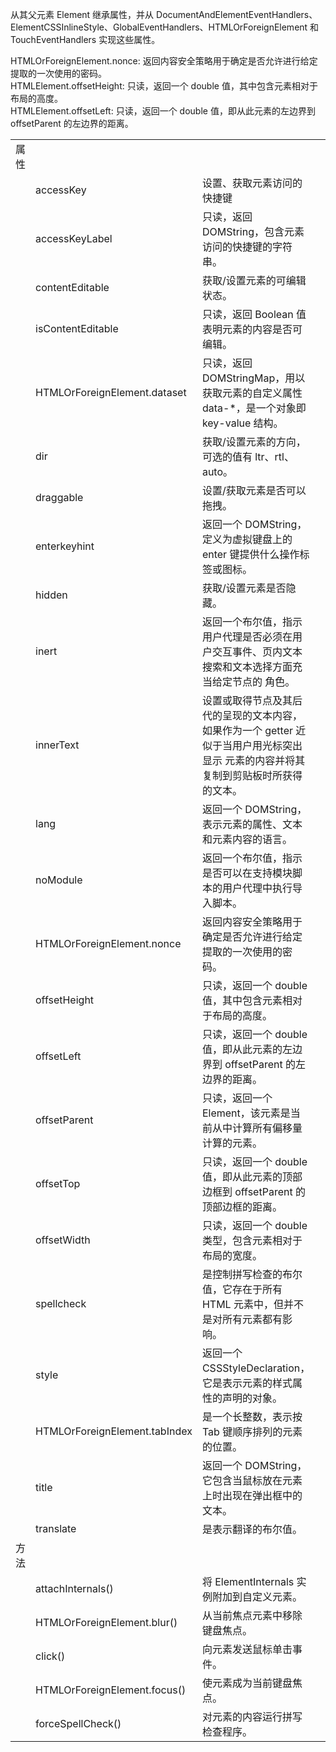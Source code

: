 从其父元素 Element 继承属性，并从 DocumentAndElementEventHandlers、ElementCSSInlineStyle、GlobalEventHandlers、HTMLOrForeignElement 和 TouchEventHandlers 实现这些属性。

HTMLOrForeignElement.nonce: 返回内容安全策略用于确定是否允许进行给定提取的一次使用的密码。  
HTMLElement.offsetHeight: 只读，返回一个 double 值，其中包含元素相对于布局的高度。  
HTMLElement.offsetLeft: 只读，返回一个 double 值，即从此元素的左边界到 offsetParent 的左边界的距离。

|      |                               |                                                                                                                                     |     |     |
| ---- | ----------------------------- | ----------------------------------------------------------------------------------------------------------------------------------- | --- | --- |
| 属性 |                               |                                                                                                                                     |     |     |
|      | accessKey                     | 设置、获取元素访问的快捷键                                                                                                          |     |     |
|      | accessKeyLabel                | 只读，返回 DOMString，包含元素访问的快捷键的字符串。                                                                                |     |     |
|      | contentEditable               | 获取/设置元素的可编辑状态。                                                                                                         |     |     |
|      | isContentEditable             | 只读，返回 Boolean 值表明元素的内容是否可编辑。                                                                                     |     |     |
|      | HTMLOrForeignElement.dataset  | 只读，返回 DOMStringMap，用以获取元素的自定义属性 data-\*，是一个对象即 key-value 结构。                                            |     |     |
|      | dir                           | 获取/设置元素的方向，可选的值有 ltr、rtl、auto。                                                                                    |     |     |
|      | draggable                     | 设置/获取元素是否可以拖拽。                                                                                                         |     |     |
|      | enterkeyhint                  | 返回一个 DOMString，定义为虚拟键盘上的 enter 键提供什么操作标签或图标。                                                             |     |     |
|      | hidden                        | 获取/设置元素是否隐藏。                                                                                                             |     |     |
|      | inert                         | 返回一个布尔值，指示用户代理是否必须在用户交互事件、页内文本搜索和文本选择方面充当给定节点的 角色。                                 |     |     |
|      | innerText                     | 设置或取得节点及其后代的呈现的文本内容，如果作为一个 getter 近似于当用户用光标突出显示 元素的内容并将其复制到剪贴板时所获得的文本。 |     |     |
|      | lang                          | 返回一个 DOMString，表示元素的属性、文本和元素内容的语言。                                                                          |     |     |
|      | noModule                      | 返回一个布尔值，指示是否可以在支持模块脚本的用户代理中执行导入脚本。                                                                |     |     |
|      | HTMLOrForeignElement.nonce    | 返回内容安全策略用于确定是否允许进行给定提取的一次使用的密码。                                                                      |     |     |
|      | offsetHeight                  | 只读，返回一个 double 值，其中包含元素相对于布局的高度。                                                                            |     |     |
|      | offsetLeft                    | 只读，返回一个 double 值，即从此元素的左边界到 offsetParent 的左边界的距离。                                                        |     |     |
|      | offsetParent                  | 只读，返回一个 Element，该元素是当前从中计算所有偏移量计算的元素。                                                                  |     |     |
|      | offsetTop                     | 只读，返回一个 double 值，即从此元素的顶部边框到 offsetParent 的顶部边框的距离。                                                    |     |     |
|      | offsetWidth                   | 只读，返回一个 double 类型，包含元素相对于布局的宽度。                                                                              |     |     |
|      | spellcheck                    | 是控制拼写检查的布尔值，它存在于所有 HTML 元素中，但并不是对所有元素都有影响。                                                      |     |     |
|      | style                         | 返回一个 CSSStyleDeclaration，它是表示元素的样式属性的声明的对象。                                                                  |     |     |
|      | HTMLOrForeignElement.tabIndex | 是一个长整数，表示按 Tab 键顺序排列的元素的位置。                                                                                   |     |     |
|      | title                         | 返回一个 DOMString，它包含当鼠标放在元素上时出现在弹出框中的文本。                                                                  |     |     |
|      | translate                     | 是表示翻译的布尔值。                                                                                                                |     |     |
| 方法 |                               |                                                                                                                                     |     |     |
|      | attachInternals()             | 将 ElementInternals 实例附加到自定义元素。                                                                                          |     |     |
|      | HTMLOrForeignElement.blur()   | 从当前焦点元素中移除键盘焦点。                                                                                                      |     |     |
|      | click()                       | 向元素发送鼠标单击事件。                                                                                                            |     |     |
|      | HTMLOrForeignElement.focus()  | 使元素成为当前键盘焦点。                                                                                                            |     |     |
|      | forceSpellCheck()             | 对元素的内容运行拼写检查程序。                                                                                                      |     |     |
